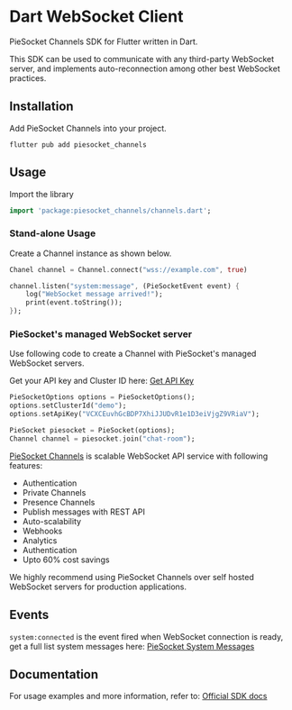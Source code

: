 # Dart WebSocket Client

PieSocket Channels SDK for Flutter written in Dart.

This SDK can be used to communicate with any third-party WebSocket server,
and implements auto-reconnection among other best WebSocket practices.


## Installation
Add PieSocket Channels into your project.
```
flutter pub add piesocket_channels
```

## Usage

Import the library
```dart
import 'package:piesocket_channels/channels.dart';
```

### Stand-alone Usage
Create a Channel instance as shown below.
```dart
Chanel channel = Channel.connect("wss://example.com", true)

channel.listen("system:message", (PieSocketEvent event) {
    log("WebSocket message arrived!");
    print(event.toString());
});
```

### PieSocket's managed WebSocket server
Use following code to create a Channel with PieSocket's managed WebSocket servers.

Get your API key and Cluster ID here: [Get API Key](https://www.piesocket.com/app/v4/register)

```dart
PieSocketOptions options = PieSocketOptions();
options.setClusterId("demo");
options.setApiKey("VCXCEuvhGcBDP7XhiJJUDvR1e1D3eiVjgZ9VRiaV");

PieSocket piesocket = PieSocket(options);
Channel channel = piesocket.join("chat-room");
```


[PieSocket Channels](https://piesocket.com/channels) is scalable WebSocket API service with following features:
  - Authentication
  - Private Channels
  - Presence Channels
  - Publish messages with REST API
  - Auto-scalability
  - Webhooks
  - Analytics
  - Authentication
  - Upto 60% cost savings

We highly recommend using PieSocket Channels over self hosted WebSocket servers for production applications.

## Events
`system:connected` is the event fired when WebSocket connection is ready, get a full list system messages here: [PieSocket System Messages](https://www.piesocket.com/docs/3.0/events#system-events)


## Documentation
For usage examples and more information, refer to: [Official SDK docs](https://www.piesocket.com/docs/3.0/flutter-websockets)